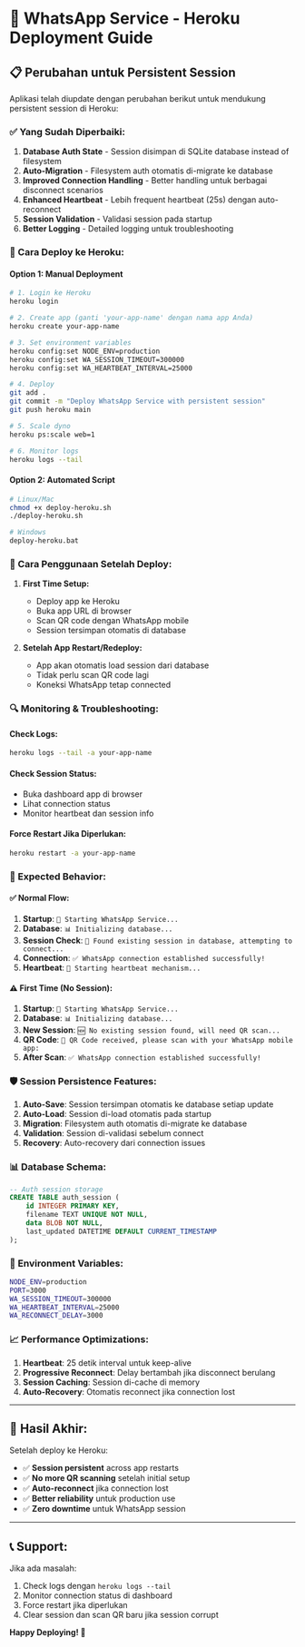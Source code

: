 # 🚀 WhatsApp Service - Heroku Deployment Guide

## 📋 Perubahan untuk Persistent Session

Aplikasi telah diupdate dengan perubahan berikut untuk mendukung persistent session di Heroku:

### ✅ Yang Sudah Diperbaiki:

1. **Database Auth State** - Session disimpan di SQLite database instead of filesystem
2. **Auto-Migration** - Filesystem auth otomatis di-migrate ke database
3. **Improved Connection Handling** - Better handling untuk berbagai disconnect scenarios
4. **Enhanced Heartbeat** - Lebih frequent heartbeat (25s) dengan auto-reconnect
5. **Session Validation** - Validasi session pada startup
6. **Better Logging** - Detailed logging untuk troubleshooting

### 🔧 Cara Deploy ke Heroku:

#### Option 1: Manual Deployment
```bash
# 1. Login ke Heroku
heroku login

# 2. Create app (ganti 'your-app-name' dengan nama app Anda)
heroku create your-app-name

# 3. Set environment variables
heroku config:set NODE_ENV=production
heroku config:set WA_SESSION_TIMEOUT=300000
heroku config:set WA_HEARTBEAT_INTERVAL=25000

# 4. Deploy
git add .
git commit -m "Deploy WhatsApp Service with persistent session"
git push heroku main

# 5. Scale dyno
heroku ps:scale web=1

# 6. Monitor logs
heroku logs --tail
```

#### Option 2: Automated Script
```bash
# Linux/Mac
chmod +x deploy-heroku.sh
./deploy-heroku.sh

# Windows
deploy-heroku.bat
```

### 📱 Cara Penggunaan Setelah Deploy:

1. **First Time Setup:**
   - Deploy app ke Heroku
   - Buka app URL di browser
   - Scan QR code dengan WhatsApp mobile
   - Session tersimpan otomatis di database

2. **Setelah App Restart/Redeploy:**
   - App akan otomatis load session dari database
   - Tidak perlu scan QR code lagi
   - Koneksi WhatsApp tetap connected

### 🔍 Monitoring & Troubleshooting:

#### Check Logs:
```bash
heroku logs --tail -a your-app-name
```

#### Check Session Status:
- Buka dashboard app di browser
- Lihat connection status
- Monitor heartbeat dan session info

#### Force Restart Jika Diperlukan:
```bash
heroku restart -a your-app-name
```

### 🚨 Expected Behavior:

#### ✅ Normal Flow:
1. **Startup**: `🚀 Starting WhatsApp Service...`
2. **Database**: `📊 Initializing database...`
3. **Session Check**: `📱 Found existing session in database, attempting to connect...`
4. **Connection**: `✅ WhatsApp connection established successfully!`
5. **Heartbeat**: `💓 Starting heartbeat mechanism...`

#### ⚠️ First Time (No Session):
1. **Startup**: `🚀 Starting WhatsApp Service...`
2. **Database**: `📊 Initializing database...`
3. **New Session**: `🆕 No existing session found, will need QR scan...`
4. **QR Code**: `📱 QR Code received, please scan with your WhatsApp mobile app:`
5. **After Scan**: `✅ WhatsApp connection established successfully!`

### 🛡️ Session Persistence Features:

1. **Auto-Save**: Session tersimpan otomatis ke database setiap update
2. **Auto-Load**: Session di-load otomatis pada startup
3. **Migration**: Filesystem auth otomatis di-migrate ke database
4. **Validation**: Session di-validasi sebelum connect
5. **Recovery**: Auto-recovery dari connection issues

### 📊 Database Schema:

```sql
-- Auth session storage
CREATE TABLE auth_session (
    id INTEGER PRIMARY KEY,
    filename TEXT UNIQUE NOT NULL,
    data BLOB NOT NULL,
    last_updated DATETIME DEFAULT CURRENT_TIMESTAMP
);
```

### 🔧 Environment Variables:

```bash
NODE_ENV=production
PORT=3000
WA_SESSION_TIMEOUT=300000
WA_HEARTBEAT_INTERVAL=25000
WA_RECONNECT_DELAY=3000
```

### 📈 Performance Optimizations:

1. **Heartbeat**: 25 detik interval untuk keep-alive
2. **Progressive Reconnect**: Delay bertambah jika disconnect berulang
3. **Session Caching**: Session di-cache di memory
4. **Auto-Recovery**: Otomatis reconnect jika connection lost

---

## 🎯 Hasil Akhir:

Setelah deploy ke Heroku:
- ✅ **Session persistent** across app restarts
- ✅ **No more QR scanning** setelah initial setup
- ✅ **Auto-reconnect** jika connection lost
- ✅ **Better reliability** untuk production use
- ✅ **Zero downtime** untuk WhatsApp session

---

## 📞 Support:

Jika ada masalah:
1. Check logs dengan `heroku logs --tail`
2. Monitor connection status di dashboard
3. Force restart jika diperlukan
4. Clear session dan scan QR baru jika session corrupt

**Happy Deploying! 🚀**
